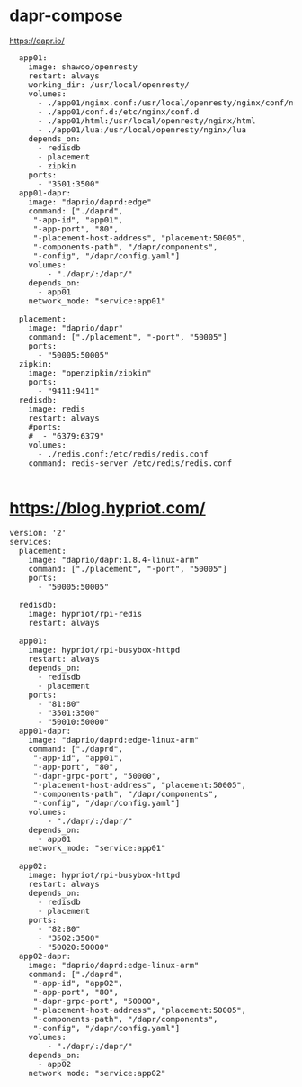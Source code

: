 # dapr-compose
https://dapr.io/

<pre>
  app01:
    image: shawoo/openresty
    restart: always
    working_dir: /usr/local/openresty/
    volumes:
      - ./app01/nginx.conf:/usr/local/openresty/nginx/conf/nginx.conf
      - ./app01/conf.d:/etc/nginx/conf.d
      - ./app01/html:/usr/local/openresty/nginx/html
      - ./app01/lua:/usr/local/openresty/nginx/lua
    depends_on:
      - redisdb
      - placement
      - zipkin
    ports:
      - "3501:3500"
  app01-dapr:
    image: "daprio/daprd:edge"
    command: ["./daprd",
     "-app-id", "app01",
     "-app-port", "80",
     "-placement-host-address", "placement:50005",
     "-components-path", "/dapr/components",
     "-config", "/dapr/config.yaml"]
    volumes:
        - "./dapr/:/dapr/"
    depends_on:
      - app01
    network_mode: "service:app01"

  placement:
    image: "daprio/dapr"
    command: ["./placement", "-port", "50005"]
    ports:
      - "50005:50005"
  zipkin:
    image: "openzipkin/zipkin"
    ports:
      - "9411:9411"
  redisdb:
    image: redis
    restart: always
    #ports:
    #  - "6379:6379"
    volumes:
      - ./redis.conf:/etc/redis/redis.conf
    command: redis-server /etc/redis/redis.conf

</pre>

# https://blog.hypriot.com/
<pre>
version: '2'
services:
  placement:
    image: "daprio/dapr:1.8.4-linux-arm"
    command: ["./placement", "-port", "50005"]
    ports:
      - "50005:50005"

  redisdb:
    image: hypriot/rpi-redis
    restart: always

  app01:
    image: hypriot/rpi-busybox-httpd
    restart: always
    depends_on:
      - redisdb
      - placement
    ports:
      - "81:80"
      - "3501:3500"
      - "50010:50000"
  app01-dapr:
    image: "daprio/daprd:edge-linux-arm"
    command: ["./daprd",
     "-app-id", "app01",
     "-app-port", "80",
     "-dapr-grpc-port", "50000",
     "-placement-host-address", "placement:50005",
     "-components-path", "/dapr/components",
     "-config", "/dapr/config.yaml"]
    volumes:
        - "./dapr/:/dapr/"
    depends_on:
      - app01
    network_mode: "service:app01"

  app02:
    image: hypriot/rpi-busybox-httpd
    restart: always
    depends_on:
      - redisdb
      - placement
    ports:
      - "82:80"
      - "3502:3500"
      - "50020:50000"
  app02-dapr:
    image: "daprio/daprd:edge-linux-arm"
    command: ["./daprd",
     "-app-id", "app02",
     "-app-port", "80",
     "-dapr-grpc-port", "50000",
     "-placement-host-address", "placement:50005",
     "-components-path", "/dapr/components",
     "-config", "/dapr/config.yaml"]
    volumes:
        - "./dapr/:/dapr/"
    depends_on:
      - app02
    network_mode: "service:app02"
</pre>
